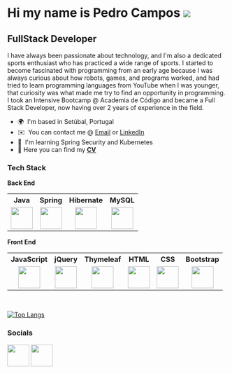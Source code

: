 Hi my name is Pedro Campos ![](https://user-images.githubusercontent.com/18350557/176309783-0785949b-9127-417c-8b55-ab5a4333674e.gif)
====================================================================================================================================

FullStack Developer
--------------------------

I have always been passionate about technology, and I'm also a dedicated sports enthusiast who has practiced a wide range of sports. I started to become fascinated with programming from an early age because I was always curious about how robots, games, and programs worked, and had tried to learn programming languages from YouTube when I was younger, that curiosity was what made me try to find an opportunity in programming. I took an Intensive Bootcamp @ Academia de Código and became a Full Stack Developer, now having over 2 years of experience in the field.
<br/>

* 🌍  I'm based in Setúbal, Portugal
* ✉️  You can contact me @ [Email](mailto:pedro_campos7@hotmail.com) or [LinkedIn](https://www.linkedin.com/in/pedroccampos/)
* 🧠  I'm learning Spring Security and Kubernetes
* 📖  Here you can find my <a href="https://drive.google.com/file/d/15_AAaEfSLF4IhzSaR1LoDLQyPVHsQzQD/view?usp=sharing%22%3EHERE"><b>CV</b></a>
<!--* 💼  I'm currently looking for a job-->


### Tech Stack

<p><b>Back End</b></p>

<table>
<tr>
<th>Java</th>
<th>Spring</th>
<th>Hibernate</th>
<th>MySQL</th>

</tr>
<tr>
<td align="center"><img align="center" src="https://www.svgrepo.com/show/303388/java-4-logo.svg" height=50 width=50></td>
<td align="center"><img align="center" src="https://upload.wikimedia.org/wikipedia/commons/thumb/7/79/Spring_Boot.svg/1024px-Spring_Boot.svg.png" height=50 width=50></td>
<td align="center"><img src="https://hibernate.org/images/hibernate_icon_whitebkg.svg" height=50 width=50></td>
<td align="center"><img src="https://www.vectorlogo.zone/logos/mysql/mysql-official.svg" height=50 width=50></td>
</tr>
</table>

<p><b>Front End</b></p>

<table>
<tr>
<th>JavaScript</th>
<th>jQuery</th>
<th>Thymeleaf</th>
<th>HTML</th>
<th>CSS</th>
<th>Bootstrap</th>
</tr>
<tr>
<td align="center"><img src="https://upload.wikimedia.org/wikipedia/commons/9/99/Unofficial_JavaScript_logo_2.svg" height=50 width=50></td>
<td align="center"><img src="https://user-images.githubusercontent.com/72756958/196269480-c6d70b96-0268-4e52-874b-b8ad6bfed4e6.png" height=50 width=50></td>
<td align="center"><img align="center" src="https://www.thymeleaf.org/images/thymeleaf.png" height=50 width=50></td>
<td align="center"><img src="https://cdn.worldvectorlogo.com/logos/html-1.svg" height=50 width=50></td>
<td align="center"><img src="https://seeklogo.com/images/C/css-3-logo-023C1A7171-seeklogo.com.png" height=50 width=50></td>
<td align="center"><img align="center" src="https://upload.wikimedia.org/wikipedia/commons/b/b2/Bootstrap_logo.svg" height=50 width=50></td>
</tr>
</table>

<br/>

[![Top Langs](https://github-readme-stats.vercel.app/api/top-langs/?username=Pedro-CCampos)](https://github.com/anuraghazra/github-readme-stats)


### Socials

<p align="left"> <a href="https://www.github.com/Pedro-CCampos" target="_blank" rel="noreferrer"><img src="https://raw.githubusercontent.com/danielcranney/readme-generator/main/public/icons/socials/github.svg" width="50" height="50" /></a> <a href="https://www.linkedin.com/in/pedroccampos/" target="_blank" rel="noreferrer"><img src="https://raw.githubusercontent.com/danielcranney/readme-generator/main/public/icons/socials/linkedin.svg" width="50" height="50" /></a></p>
